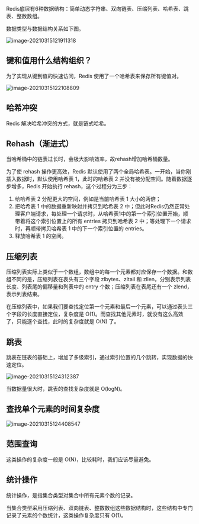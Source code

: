 Redis底层有6种数据结构：简单动态字符串、双向链表、压缩列表、哈希表、跳表、整数数组。

数据类型与数据结构关系如下图。

![image-20210315121911318](https://img.jooks.cn/img/20210315121911.png)

## 键和值用什么结构组织？

为了实现从键到值的快速访问，Redis 使用了一个哈希表来保存所有键值对。

![image-20210315122108809](https://img.jooks.cn/img/20210315122108.png)

## 哈希冲突

Redis 解决哈希冲突的方式，就是链式哈希。

## Rehash（渐进式）

当哈希桶中的链表过长时，会极大影响效率，故rehash增加哈希桶数量。

为了使 rehash 操作更高效，Redis 默认使用了两个全局哈希表。一开始，当你刚插入数据时，默认使用哈希表 1，此时的哈希表 2 并没有被分配空间。随着数据逐步增多，Redis 开始执行 rehash，这个过程分为三步：

1. 给哈希表 2 分配更大的空间，例如是当前哈希表 1 大小的两倍；
2. 把哈希表 1 中的数据重新映射并拷贝到哈希表 2 中；但此时Redis仍然正常处理客户端请求，每处理一个请求时，从哈希表1中的第一个索引位置开始，顺带着将这个索引位置上的所有 entries 拷贝到哈希表 2 中；等处理下一个请求时，再顺带拷贝哈希表 1 中的下一个索引位置的 entries。
3. 释放哈希表 1 的空间。

## 压缩列表

压缩列表实际上类似于一个数组，数组中的每一个元素都对应保存一个数据。和数组不同的是，压缩列表在表头有三个字段 zlbytes、zltail 和 zllen，分别表示列表长度、列表尾的偏移量和列表中的 entry 个数；压缩列表在表尾还有一个 zlend，表示列表结束。

在压缩列表中，如果我们要查找定位第一个元素和最后一个元素，可以通过表头三个字段的长度直接定位，复杂度是 O(1)。而查找其他元素时，就没有这么高效了，只能逐个查找，此时的复杂度就是 O(N) 了。

## 跳表

跳表在链表的基础上，增加了多级索引，通过索引位置的几个跳转，实现数据的快速定位。

![image-20210315124312387](https://img.jooks.cn/img/20210315124312.png)

当数据量很大时，跳表的查找复杂度就是 O(logN)。

## 查找单个元素的时间复杂度

![image-20210315124408547](https://img.jooks.cn/img/20210315124408.png)

## 范围查询

这类操作的复杂度一般是 O(N)，比较耗时，我们应该尽量避免。

## 统计操作

统计操作，是指集合类型对集合中所有元素个数的记录。

当集合类型采用压缩列表、双向链表、整数数组这些数据结构时，这些结构中专门记录了元素的个数统计，这类操作复杂度只有 O(1)。

